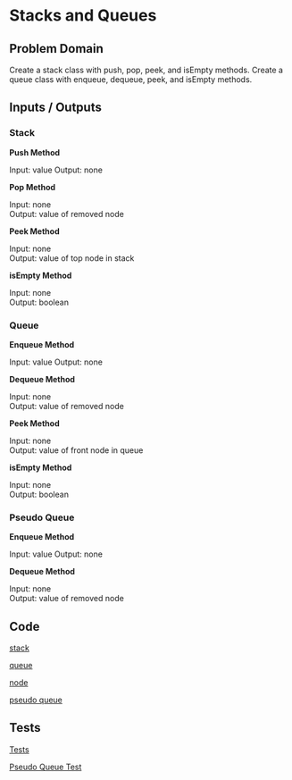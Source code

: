 # Stacks and Queues

## Problem Domain
Create a stack class with push, pop, peek, and isEmpty methods. Create a queue class with enqueue, dequeue, peek, and isEmpty methods.

## Inputs / Outputs

### Stack   

**Push Method**

Input: value
Output: none

**Pop Method**

Input: none  
Output: value of removed node

**Peek Method**

Input: none  
Output: value of top node in stack

**isEmpty Method**

Input: none  
Output: boolean

### Queue

**Enqueue Method**

Input: value
Output: none

**Dequeue Method**

Input: none  
Output: value of removed node

**Peek Method**

Input: none  
Output: value of front node in queue

**isEmpty Method**

Input: none  
Output: boolean

### Pseudo Queue

**Enqueue Method**

Input: value
Output: none

**Dequeue Method**

Input: none  
Output: value of removed node

##  Code

[stack](./module/stack.js)

[queue](./module/queue.js)

[node](./module/node.js)

[pseudo queue](./module/pseudoQueue.js)

## Tests

[Tests](./__tests__/test.js)

[Pseudo Queue Test](./__tests__/pseudoTest.js)
